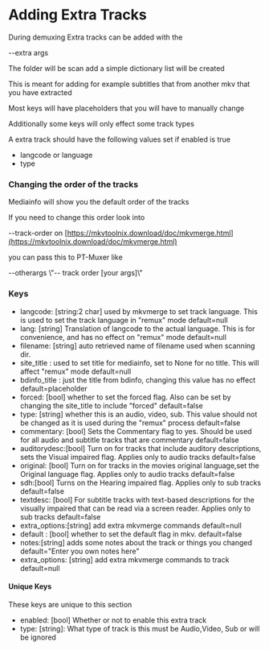 # Adding Extra Tracks

During demuxing Extra tracks can be added with the&#x20;

\--extra args

The folder will be  scan add a simple dictionary list will be created



This is meant for adding for example subtitles that from another mkv that you have extracted

Most keys will have placeholders that you will have to manually change

Additionally some keys will only effect some track types



A extra track should have the following values set if enabled is true

* langcode or language
* type

### Changing the order of the tracks

Mediainfo will show you the default order of the tracks

If you need to change this order look into&#x20;

\--track-order on [https://mkvtoolnix.download/doc/mkvmerge.html](https://mkvtoolnix.download/doc/mkvmerge.html)

you can pass this to PT-Muxer like



\--otherargs \\"-- track order \[your args]\\"

### Keys

* langcode: \[string:2 char] used by mkvmerge to set track language. This is used to set the track language in "remux" mode   default=null
* lang: \[string] Translation of langcode to the actual language. This is for convenience, and has no effect on "remux" mode  default=null
* filename: \[string] auto retrieved  name of filename used when scanning dir.
* site\_title : used to set title for mediainfo, set to None for no title. This will affect "remux" mode default=null
* bdinfo\_title :  just the title from bdinfo, changing this value has no effect   default=placeholder
* forced: \[bool] whether to set the forced flag. Also can be set by changing the site\_title to include "forced" default=false
* type: \[string] whether this is an audio, video, sub. This value should not be changed as it is used during the "remux" process  default=false
* commentary: \[bool] Sets the Commentary flag to yes. Should be used for all audio and subtitle tracks that are commentary     default=false
* auditorydesc:\[bool] Turn on for tracks that include auditory descriptions, sets the Visual impaired flag. Applies only to audio tracks     default=false
* original: \[bool] Turn on for tracks in the movies original language,set the Original language flag. Applies only to audio tracks     default=false
* sdh:\[bool] Turns on the Hearing impaired flag. Applies only to sub tracks     default=false
* textdesc: \[bool] For subtitle tracks with text-based descriptions for the visually impaired that can be read via a screen reader. Applies only to sub tracks     default=false
* extra\_options:\[string] add extra mkvmerge commands default=null
* default : \[bool] whether to set the default flag in mkv.  default=false
* notes:\[string] adds some notes about the track or things you changed default="Enter you own notes here"
* extra\_options: \[string] add extra mkvmerge commands to track default=null

#### **Unique Keys**

These keys are unique to this section

* enabled: \[bool] Whether or not to enable this extra track
* type: \[string]: What type of track is this must be Audio,Video, Sub or will be ignored

